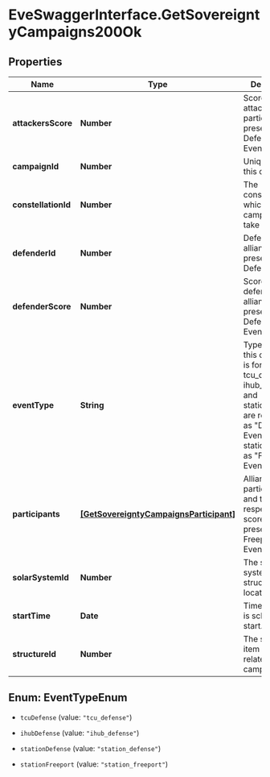 # EveSwaggerInterface.GetSovereigntyCampaigns200Ok

## Properties
Name | Type | Description | Notes
------------ | ------------- | ------------- | -------------
**attackersScore** | **Number** | Score for all attacking parties, only present in Defense Events.  | [optional] 
**campaignId** | **Number** | Unique ID for this campaign. | 
**constellationId** | **Number** | The constellation in which the campaign will take place.  | 
**defenderId** | **Number** | Defending alliance, only present in Defense Events  | [optional] 
**defenderScore** | **Number** | Score for the defending alliance, only present in Defense Events.  | [optional] 
**eventType** | **String** | Type of event this campaign is for. tcu_defense, ihub_defense and station_defense are referred to as \"Defense Events\", station_freeport as \"Freeport Events\".  | 
**participants** | [**[GetSovereigntyCampaignsParticipant]**](GetSovereigntyCampaignsParticipant.md) | Alliance participating and their respective scores, only present in Freeport Events.  | [optional] 
**solarSystemId** | **Number** | The solar system the structure is located in.  | 
**startTime** | **Date** | Time the event is scheduled to start.  | 
**structureId** | **Number** | The structure item ID that is related to this campaign.  | 


<a name="EventTypeEnum"></a>
## Enum: EventTypeEnum


* `tcuDefense` (value: `"tcu_defense"`)

* `ihubDefense` (value: `"ihub_defense"`)

* `stationDefense` (value: `"station_defense"`)

* `stationFreeport` (value: `"station_freeport"`)




